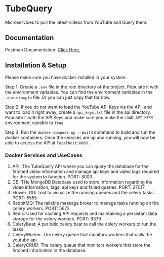 # TubeQuery

Microservices to pull the latest videos from YouTube and Query them.

## Documentation

Postman Documentation: [Click Here.](https://documenter.getpostman.com/view/6334156/UzBiNU3S#c5623284-4644-40a3-b15d-aa637cd59fdc)

## Installation & Setup

Please make sure you have docker installed in your system.  

Step 1: Create a ```.env``` file in the root directory of the project. Populate it with the environment variables. You can find the environment variables in the ```.env.example``` file. Or you can just copy that for now.

Step 2: If you do not want to load the YouTube API Keys via the API, and want to load it right away, create a ```api_keys.txt``` file in the api directory. Populate it with the API Keys and make sure you make the ```LOAD_API_KEYS``` environment variable to ```True```.

Step 3: Run the ```docker-compose up --build``` command to build and run the docker containers. Once the services are up and running, you will now be able to access the API at ```localhost:8000```.

### Docker Services and UseCases

1. API: The TubeQuery API where you can query the database for the fetched video information and manage api keys and video tags required for the system to function. PORT: 8000
2. DB: THe MongoDB Database used to store information regarding the video information, tags, api keys and failed queries. PORT: 27017
3. Flower: GUI Tool to visualize the running queues and the celery tasks. PORT: 5555
4. RabbitMQ: The reliable message broker to manage tasks running on the celery workers. PORT: 5672
5. Redis: Used for caching API requests and maintaining a persistant data storage for the celery workers. PORT: 6379
6. CeleryBeat: A periodic celery beat to call the celery workers to run the tasks.
7. CeleryWorker: The celery queue that monitors workers that calls the youtube api.
8. CeleryCRUD: The celery queue that monitors workers that store the fetched information in the database.